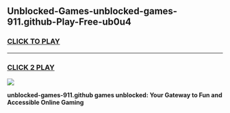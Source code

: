 
## Unblocked-Games-unblocked-games-911.github-Play-Free-ub0u4
<h3>
<a href="https://premium76.site?title=unblocked-games-911.github&ref=21A">CLICK TO PLAY</a></h3>
<hr>

<h3>
<a href="https://premium76.site?title=unblocked-games-911.github&ref=21A">CLICK 2 PLAY</a>
  
</h3>

<a href="https://premium76.site?title=unblocked-games-911.github&ref=21A"><img src="https://clearcache.store/games.png"></a>


**unblocked-games-911.github games unblocked: Your Gateway to Fun and Accessible Online Gaming**
